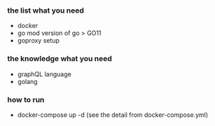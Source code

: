 ### the list what you need

 - docker
 - go mod version of go > GO11
 - goproxy setup

### the knowledge what you need

 - graphQL language
 - golang
 
### how to run

 - docker-compose up -d (see the detail from docker-compose.yml)

